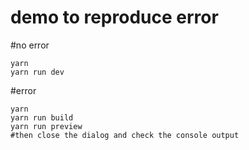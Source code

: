 # demo to reproduce error

#no error
```
yarn
yarn run dev
```


#error
```
yarn
yarn run build
yarn run preview
#then close the dialog and check the console output
```
